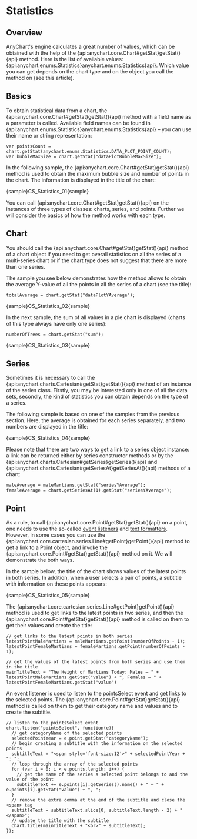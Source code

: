 # Statistics

## Overview 

AnyChart's engine calculates a great number of values, which can be obtained with the help of the {api:anychart.core.Chart#getStat}getStat(){api} method. Here is the list of available values: {api:anychart.enums.Statistics}anychart.enums.Statistics{api}. Which value you can get depends on the chart type and on the object you call the method on (see this article).

## Basics

To obtain statistical data from a chart, the {api:anychart.core.Chart#getStat}getStat(){api} method with a field name as a parameter is called. Available field names can be found in {api:anychart.enums.Statistics}anychart.enums.Statistics{api} – you can use their name or string representation:

```
var pointsCount = chart.getStat(anychart.enums.Statistics.DATA_PLOT_POINT_COUNT);
var bubbleMaxSize = chart.getStat("dataPlotBubbleMaxSize");
```

In the following sample, the {api:anychart.core.Chart#getStat}getStat(){api} method is used to obtain the maximum bubble size and number of points in the chart. The information is displayed in the title of the chart:

{sample}CS\_Statistics\_01{sample}

You can call {api:anychart.core.Chart#getStat}getStat(){api} on the instances of three types of classes: charts, series, and points. Further we will consider the basics of how the method works with each type.

## Chart

You should call the {api:anychart.core.Chart#getStat}getStat(){api} method of a chart object if you need to get overall statistics on all the series of a multi-series chart or if the chart type does not suggest that there are more than one series.

The sample you see below demonstrates how the method allows to obtain the average Y-value of all the points in all the series of a chart (see the title):

```
totalAverage = chart.getStat("dataPlotYAverage");
```

{sample}CS\_Statistics\_02{sample}

In the next sample, the sum of all values in a pie chart is displayed (charts of this type always have only one series):

```
numberOfTrees = chart.getStat("sum");
```

{sample}CS\_Statistics\_03{sample}

## Series

Sometimes it is necessary to call the {api:anychart.charts.Cartesian#getStat}getStat(){api} method of an instance of the series class. Firstly, you may be interested only in one of all the data sets, secondly, the kind of statistics you can obtain depends on the type of a series.

The following sample is based on one of the samples from the previous section. Here, the average is obtained for each series separately, and two numbers are displayed in the title: 

{sample}CS\_Statistics\_04{sample}

Please note that there are two ways to get a link to a series object instance: a link can be returned either by series constructor methods or by the {api:anychart.charts.Cartesian#getSeries}getSeries(){api} and {api:anychart.charts.Cartesian#getSeriesAt}getSeriesAt(){api} methods of a chart:

```
maleAverage = maleMartians.getStat("seriesYAverage");
femaleAverage = chart.getSeriesAt(1).getStat("seriesYAverage");
```

## Point

As a rule, to call {api:anychart.core.Point#getStat}getStat(){api} on a point, one needs to use the so-called [event listeners](../Common_Settings/Event_Listeners) and [text formatters](../Common_Settings/Text_Formatters). However, in some cases you can use the {api:anychart.core.cartesian.series.Line#getPoint}getPoint(){api} method to get a link to a Point object, and invoke the {api:anychart.core.Point#getStat}getStat(){api} method on it. We will demonstrate the both ways.

In the sample below, the title of the chart shows values of the latest points in both series. In addition, when a user selects a pair of points, a subtitle with information on these points appears:

{sample}CS\_Statistics\_05{sample}

The {api:anychart.core.cartesian.series.Line#getPoint}getPoint(){api} method is used to get links to the latest points in two series, and then the {api:anychart.core.Point#getStat}getStat(){api} method is called on them to get their values and create the title:

```
// get links to the latest points in both series
latestPointMaleMartians = maleMartians.getPoint(numberOfPoints - 1);
latestPointFemaleMartians = femaleMartians.getPoint(numberOfPoints - 1);

// get the values of the latest points from both series and use them in the title
mainTitleText = "The Height of Martians Today: Males — " +
latestPointMaleMartians.getStat("value") + ", Females — " +
latestPointFemaleMartians.getStat("value")
```

An event listener is used to listen to the pointsSelect event and get links to the selected points. The {api:anychart.core.Point#getStat}getStat(){api} method is called on them to get their category name and values and to create the subtitle.

```
// listen to the pointsSelect event
chart.listen("pointsSelect", function(e){
  // get categoryName of the selected points
  selectedPointYear = e.point.getStat("categoryName");
  // begin creating a subtitle with the information on the selected points
  subtitleText = "<span style='font-size:12'>" + selectedPointYear + ": ";
  // loop through the array of the selected points
  for (var i = 0; i < e.points.length; i++) {
    // get the name of the series a selected point belongs to and the value of the point
    subtitleText += e.points[i].getSeries().name() + " — " + e.points[i].getStat("value") + ", ";
  }
  // remove the extra comma at the end of the subtitle and close the <span> tag
  subtitleText = subtitleText.slice(0, subtitleText.length - 2) + "</span>";
  // update the title with the subtitle
  chart.title(mainTitleText + "<br>" + subtitleText);
});
```